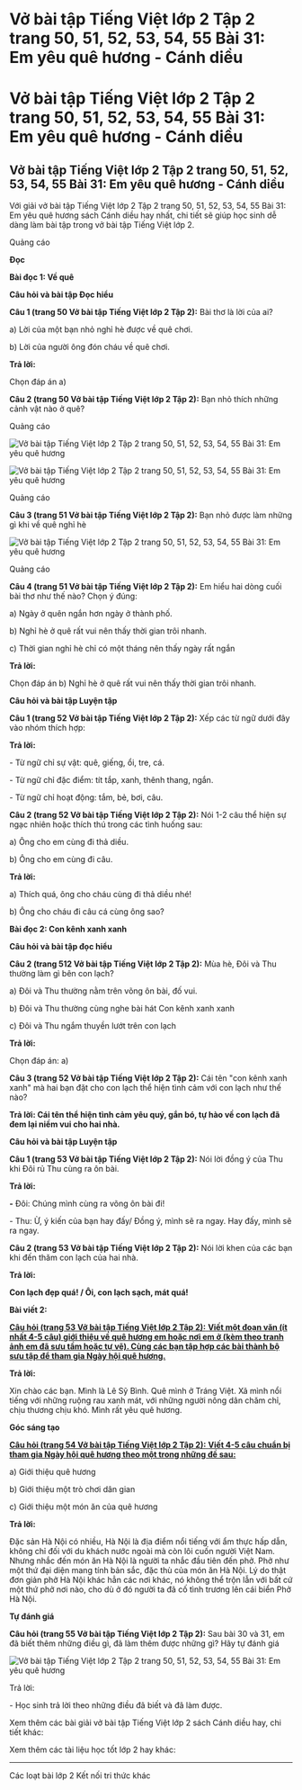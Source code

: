# Vở bài tập Tiếng Việt lớp 2 Tập 2 trang 50, 51, 52, 53, 54, 55 Bài 31: Em yêu quê hương - Cánh diều

# Vở bài tập Tiếng Việt lớp 2 Tập 2 trang 50, 51, 52, 53, 54, 55 Bài 31: Em yêu quê hương - Cánh diều

## Vở bài tập Tiếng Việt lớp 2 Tập 2 trang 50, 51, 52, 53, 54, 55 Bài 31: Em yêu quê hương - Cánh diều

Với giải vở bài tập Tiếng Việt lớp 2 Tập 2 trang 50, 51, 52, 53, 54, 55 Bài 31: Em yêu quê hương sách Cánh diều hay nhất, chi tiết sẽ giúp học sinh dễ dàng làm bài tập trong vở bài tập Tiếng Việt lớp 2.

Quảng cáo

**Đọc**

**Bài đọc 1: Về quê**

**Câu hỏi và bài tập Đọc hiểu**

**Câu 1 (trang 50 Vở bài tập Tiếng Việt lớp 2 Tập 2):** Bài thơ là lời của ai?

a) Lời của một bạn nhỏ nghỉ hè được về quê chơi.

b) Lời của người ông đón cháu về quê chơi.

**Trả lời:**

Chọn đáp án a)

**Câu 2 (trang 50 Vở bài tập Tiếng Việt lớp 2 Tập 2):** Bạn nhỏ thích những cảnh vật nào ở quê?

Quảng cáo

![Vở bài tập Tiếng Việt lớp 2 Tập 2 trang 50, 51, 52, 53, 54, 55 Bài 31: Em yêu quê hương](https://vietjack.com/vbt-tieng-viet-2-cd/images/bai-31-em-yeu-que-huong.png)

![Vở bài tập Tiếng Việt lớp 2 Tập 2 trang 50, 51, 52, 53, 54, 55 Bài 31: Em yêu quê hương](https://vietjack.com/vbt-tieng-viet-2-cd/images/bai-31-em-yeu-que-huong-1.png)

Quảng cáo

**Câu 3 (trang 51 Vở bài tập Tiếng Việt lớp 2 Tập 2):** Bạn nhỏ được làm những gì khi về quê nghỉ hè

![Vở bài tập Tiếng Việt lớp 2 Tập 2 trang 50, 51, 52, 53, 54, 55 Bài 31: Em yêu quê hương](https://vietjack.com/vbt-tieng-viet-2-cd/images/bai-31-em-yeu-que-huong-2.png)

Quảng cáo

**Câu 4 (trang 51 Vở bài tập Tiếng Việt lớp 2 Tập 2):** Em hiểu hai dòng cuối bài thơ như thế nào? Chọn ý đúng:

a) Ngày ở quên ngắn hơn ngày ở thành phố.

b) Nghỉ hè ở quê rất vui nên thấy thời gian trôi nhanh.

c) Thời gian nghỉ hè chỉ có một tháng nên thấy ngày rất ngắn 

**Trả lời:**

Chọn đáp án b) Nghỉ hè ở quê rất vui nên thấy thời gian trôi nhanh.

**Câu hỏi và bài tập Luyện tập**

**Câu 1 (trang 52 Vở bài tập Tiếng Việt lớp 2 Tập 2):** Xếp các từ ngữ dưới đây vào nhóm thích hợp:

**Trả lời:**

\- Từ ngữ chỉ sự vật: quê, giếng, ổi, tre, cá.

\- Từ ngữ chỉ đặc điểm: tít tắp, xanh, thênh thang, ngắn.

\- Từ ngữ chỉ hoạt động: tắm, bẻ, bơi, câu.

**Câu 2 (trang 52 Vở bài tập Tiếng Việt lớp 2 Tập 2):** Nói 1-2 câu thể hiện sự ngạc nhiên hoặc thích thú trong các tình huống sau:

a) Ông cho em cùng đi thả diều.

b) Ông cho em cùng đi câu.

**Trả lời:**

a) Thích quá, ông cho cháu cùng đi thả diều nhé!

b) Ông cho cháu đi câu cá cùng ông sao?

**Bài đọc 2: Con kênh xanh xanh**

**Câu hỏi và bài tập đọc hiểu**

**Câu 2 (trang 512 Vở bài tập Tiếng Việt lớp 2 Tập 2):** Mùa hè, Đôi và Thu thường làm gì bên con lạch?

a) Đôi và Thu thường nằm trên võng ôn bài, đố vui.

b) Đôi và Thu thường cùng nghe bài hát Con kênh xanh xanh

c) Đôi và Thu ngắm thuyền lướt trên con lạch

**Trả lời:**

Chọn đáp án: a) 

**Câu 3 (trang 52 Vở bài tập Tiếng Việt lớp 2 Tập 2):** Cái tên "con kênh xanh xanh" mà hai bạn đặt cho con lạch thể hiện tình cảm với con lạch như thế nào?

**Trả lời: Cái tên thể hiện tình cảm yêu quý, gắn bó, tự hào về con lạch đã đem lại niềm vui cho hai nhà.**

**Câu hỏi và bài tập Luyện tập**

**Câu 1 (trang 53 Vở bài tập Tiếng Việt lớp 2 Tập 2):** Nói lời đồng ý của Thu khi Đôi rủ Thu cùng ra ôn bài.

**Trả lời:**

**-** Đôi: Chúng mình cùng ra võng ôn bài đi!

\- Thu: Ừ, ý kiến của bạn hay đấy/ Đồng ý, mình sẽ ra ngay. Hay đấy, mình sẽ ra ngay. 

**Câu 2 (trang 53 Vở bài tập Tiếng Việt lớp 2 Tập 2):** Nói lời khen của các bạn khi đến thăm con lạch của hai nhà.

**Trả lời:**

**Con lạch đẹp quá! / Ôi, con lạch sạch, mát quá!**

**Bài viết 2:**

[**Câu hỏi (trang 53 Vở bài tập Tiếng Việt lớp 2 Tập 2):** **Viết một đoạn văn (ít nhất 4-5 câu) giới thiệu về quê hương em hoặc nơi em ở (kèm theo tranh ảnh em đã sưu tầm hoặc tự vẽ). Cùng các bạn tập hợp các bài thành bộ sưu tập để tham gia Ngày hội quê hương.**](https://vietjack.com/vbt-tieng-viet-2-cd/viet-mot-doan-van-it-nhat-4-5-cau-gioi-thieu-ve-que-huong-em-hoac-noi-em-o-vm.jsp)

**Trả lời:**

Xin chào các bạn. Mình là Lê Sỹ Bình. Quê mình ở Tráng Việt. Xã mình nổi tiếng với những ruộng rau xanh mát, với những người nông dân chăm chỉ, chịu thương chịu khó. Mình rất yêu quê hương.

**Góc sáng tạo**

[**Câu hỏi (trang 54 Vở bài tập Tiếng Việt lớp 2 Tập 2):** **Viết 4-5 câu chuẩn bị tham gia Ngày hội quê hương theo một trong những đề sau:**](https://vietjack.com/vbt-tieng-viet-2-cd/viet-4-5-cau-chuan-bi-tham-gia-ngay-hoi-que-huong-theo-mot-trong-nhung-de-sau-vm.jsp)

a) Giới thiệu quê hương

b) Giới thiệu một trò chơi dân gian

c) Giới thiệu một món ăn của quê hương

**Trả lời:**

Đặc sản Hà Nội có nhiều, Hà Nội là địa điểm nổi tiếng với ẩm thực hấp dẫn, không chỉ đối với du khách nước ngoài mà còn lôi cuốn người Việt Nam. Nhưng nhắc đến món ăn Hà Nội là người ta nhắc đầu tiên đến phở. Phở như một thứ đại diện mang tính bản sắc, đặc thù của món ăn Hà Nội. Lý do thật đơn giản phở Hà Nội khác hẳn các nơi khác, nó không thể trộn lẫn với bất cứ một thứ phở nơi nào, cho dù ở đó người ta đã cố tình trương lên cái biển Phở Hà Nội.

**Tự đánh giá**

**Câu hỏi (trang 55 Vở bài tập Tiếng Việt lớp 2 Tập 2):** Sau bài 30 và 31, em đã biết thêm những điều gì, đã làm thêm được những gì? Hãy tự đánh giá

![Vở bài tập Tiếng Việt lớp 2 Tập 2 trang 50, 51, 52, 53, 54, 55 Bài 31: Em yêu quê hương](https://vietjack.com/vbt-tieng-viet-2-cd/images/bai-31-em-yeu-que-huong-3.png)

Trả lời:

\- Học sinh trả lời theo những điều đã biết và đã làm được.

Xem thêm các bài giải vở bài tập Tiếng Việt lớp 2 sách Cánh diều hay, chi tiết khác:

Xem thêm các tài liệu học tốt lớp 2 hay khác:

* * *

Các loạt bài lớp 2 Kết nối tri thức khác
